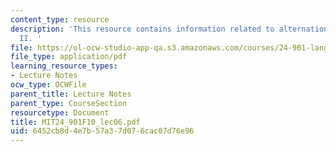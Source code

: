 ```yaml
---
content_type: resource
description: 'This resource contains information related to alternations and derivations
  II. '
file: https://ol-ocw-studio-app-qa.s3.amazonaws.com/courses/24-901-language-and-its-structure-i-phonology-fall-2010/6452cb8d4e7b57a37d076cac07d76e96_MIT24_901F10_lec06.pdf
file_type: application/pdf
learning_resource_types:
- Lecture Notes
ocw_type: OCWFile
parent_title: Lecture Notes
parent_type: CourseSection
resourcetype: Document
title: MIT24_901F10_lec06.pdf
uid: 6452cb8d-4e7b-57a3-7d07-6cac07d76e96
---
```

